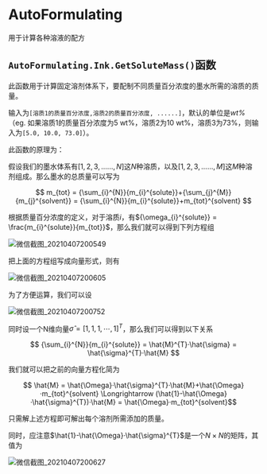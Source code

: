 # AutoFormulating
用于计算各种溶液的配方

## `AutoFormulating.Ink.GetSoluteMass()`函数
此函数用于计算固定溶剂体系下，要配制不同质量百分浓度的墨水所需的溶质的质量。

输入为`[溶质1的质量百分浓度,溶质2的质量百分浓度, ......]`，默认的单位是*wt%* （eg. 如果溶质1的质量百分浓度为5 wt%，溶质2为10 wt%，溶质3为73%，则输入为`[5.0, 10.0, 73.0]`）。

此函数的原理为：

假设我们的墨水体系有$[1,2,3,......,N]$这$N$种溶质，以及$[1,2,3,......,M]$这$M$种溶剂组成。那么墨水的总质量可以写为

$$ m_{tot} = {\sum_{i}^{N}}{m_{i}^{solute}}+{\sum_{j}^{M}}{m_{j}^{solvent}} = {\sum_{i}^{N}}{m_{i}^{solute}}+m_{tot}^{solvent} $$

根据质量百分浓度的定义，对于溶质$i$，有${\omega_{i}^{solute}} = \frac{m_{i}^{solute}}{m_{tot}}$，那么我们就可以得到下列方程组

![微信截图_20210407200549](https://user-images.githubusercontent.com/53797732/113863863-c3e38800-97dc-11eb-8d43-74a9794c446a.png)

把上面的方程组写成向量形式，则有

![微信截图_20210407200605](https://user-images.githubusercontent.com/53797732/113863875-c80fa580-97dc-11eb-9051-0c150a56a6d5.png)

为了方便运算，我们可以设

![微信截图_20210407200752](https://user-images.githubusercontent.com/53797732/113864017-f8574400-97dc-11eb-994a-1f99a0bb232b.png)

同时设一个N维向量$\hat{\sigma} = [1, 1, 1, \cdots, 1]^{T}$，那么我们可以得到以下关系

$$ {\sum_{i}^{N}}{m_{i}^{solute}} = \hat{M}^{T}·\hat{\sigma} = \hat{\sigma}^{T}·\hat{M} $$

我们就可以把之前的向量方程化简为

$$ \hat{M} = \hat{\Omega}·\hat{\sigma}^{T}·\hat{M}+\hat{\Omega}·m_{tot}^{solvent} \Longrightarrow (\hat{1}-\hat{\Omega}·\hat{\sigma}^{T})·\hat{M} = \hat{\Omega}·m_{tot}^{solvent}$$

只需解上述方程即可解出每个溶剂所需添加的质量。

同时，应注意$\hat{1}-\hat{\Omega}·\hat{\sigma}^{T}$是一个$N\times{N}$的矩阵，其值为

![微信截图_20210407200627](https://user-images.githubusercontent.com/53797732/113864046-03aa6f80-97dd-11eb-8625-14bf01172fa9.png)
